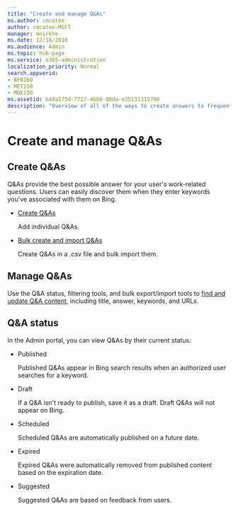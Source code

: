 ```yaml
---
title: "Create and manage Q&As"
ms.author: cmcatee
author: cmcatee-MSFT
manager: mnirkhe
ms.date: 12/18/2018
ms.audience: Admin
ms.topic: hub-page
ms.service: o365-administration
localization_priority: Normal
search.appverid:
- BFB160
- MET150
- MOE150
ms.assetid: b40a575d-7727-4bb0-80da-e25131315790
description: "Overview of all of the ways to create answers to frequently asked questions in the Microsoft Search Admin portal"
---
```


# Create and manage Q&As

## Create Q&As

Q&As provide the best possible answer for your user's work-related questions. Users can easily discover them when they enter keywords you've associated with them on Bing.
  
- [Create Q&As](create-qas.md)
    
    Add individual Q&As.
    
- [Bulk create and import Q&As](bulk-create-qas.md)
    
    Create Q&As in a .csv file and bulk import them.
    
## Manage Q&As

Use the Q&A status, filtering tools, and bulk export/import tools to [find and update Q&A content](manage-qas.md), including title, answer, keywords, and URLs.
  
## Q&A status

In the Admin portal, you can view Q&As by their current status:
  
- Published
    
    Published Q&As appear in Bing search results when an authorized user searches for a keyword.
    
- Draft
    
    If a Q&A isn't ready to publish, save it as a draft. Draft Q&As will not appear on Bing.
    
- Scheduled
    
    Scheduled Q&As are automatically published on a future date.
    
- Expired
    
    Expired Q&As were automatically removed from published content based on the expiration date.
    
- Suggested
    
    Suggested Q&As are based on feedback from users.

  

